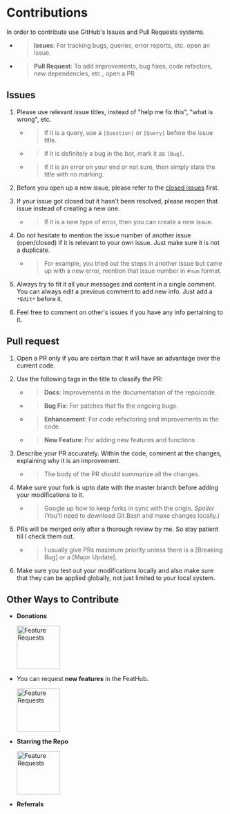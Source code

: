 # Contributions

In order to contribute use GitHub's Issues and Pull Requests systems.

+ > **Issues**: For tracking bugs, queries, error reports, etc. open an Issue. 

+ > **Pull Request**: To add improvements, bug fixes, code refactors, new dependencies, etc., open a PR

## Issues

1. Please use relevant issue titles, instead of "help me fix this", "what is wrong", etc.
   + > If it is a query, use a `[Question]` or `[Query]` before the issue title.
   + > If it is definitely a bug in the bot, mark it as `[Bug]`.
   + > If it is an error on your end or not sure, then simply state the title with no marking.

2. Before you open up a new issue, please refer to the [closed issues](https://github.com/Hyperclaw79/PokeBall-SelfBot/issues?q=is%3Aissue+is%3Aclosed) first.

3. If your issue got closed but it hasn't been resolved, please reopen that issue instead of creating a new one.
   + > If it is a new type of error, then you can create a new issue.

4. Do not hesitate to mention the issue number of another issue (open/closed) if it is relevant to your own issue. Just make sure it is not a duplicate.
   + > For example, you tried out the steps in another issue but came up with a new error, mention that issue number in `#num` format.

5. Always try to fit it all your messages and content in a single comment. You can always edit a previous comment to add new info. Just add a `*Edit*` before it.

6. Feel free to comment on other's issues if you have any info pertaining to it.

## Pull request

1. Open a PR only if you are certain that it will have an advantage over the current code.

2. Use the following tags in the title to classify the PR:
   + > **Docs**: Improvements in the documentation of the repo/code.
   + > **Bug Fix**: For patches that fix the ongoing bugs.
   + > **Enhancement**: For code refactoring and improvements in the code.
   + > **New Feature**: For adding new features and functions.

3. Describe your PR accurately. Within the code, comment at the changes, explaining why it is an improvement.
   + > The body of the PR should summarize all the changes.

4. Make sure your fork is upto date with the master branch before adding your modifications to it.
   + > Google up how to keep forks in sync with the origin. *Spoiler* (You'll need to download Git Bash and make changes locally.)

5. PRs will be merged only after a thorough review by me. So stay patient till I check them out.
   + > I usually give PRs maximum priority unless there is a [Breaking Bug] or a [Major Update].

6. Make sure you test out your modifications locally and also make sure that they can be applied globally, not just limited to your local system.


## Other Ways to Contribute
+ **Donations**

  <a href="http://feathub.com/Hyperclaw79/PokeBall-SelfBot"><img src="https://raw.githubusercontent.com/Hyperclaw79/PokeBall-SelfBot/master/assets/pikadonor.png" width="100" height="100" alt="Feature Requests"/></a>

+ You can request **new features** in the FeatHub.

  <a href="http://feathub.com/Hyperclaw79/PokeBall-SelfBot"><img src="https://raw.githubusercontent.com/Hyperclaw79/PokeBall-SelfBot/master/assets/pika%2B1.png" width="100" height="100" alt="Feature Requests"/></a>

+ **Starring the Repo**

  <a href="http://feathub.com/Hyperclaw79/PokeBall-SelfBot"><img src="https://raw.githubusercontent.com/Hyperclaw79/PokeBall-SelfBot/master/assets/pikastar.png" width="100" height="100" alt="Feature Requests"/></a>

+ **Referrals**  